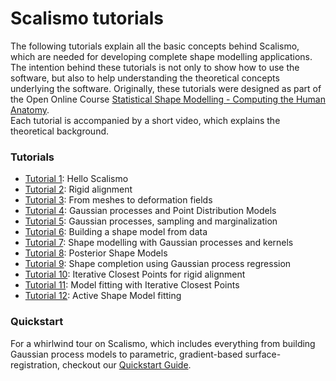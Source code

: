 # Scalismo tutorials 

The following tutorials explain all the basic concepts behind Scalismo, which are needed for developing complete shape modelling applications.
The intention behind these tutorials is not only to show how to use the software, but also to help understanding the theoretical concepts underlying the software. 
Originally, these tutorials were designed as part of the Open Online Course [Statistical Shape Modelling - Computing the Human Anatomy](https://www.futurelearn.com/courses/statistical-shape-modelling).  
Each tutorial is accompanied by a short video, which explains the theoretical background. 

### Tutorials

* [Tutorial 1](tutorials/tutorial1.html): Hello Scalismo
* [Tutorial 2](tutorials/tutorial2.html): Rigid alignment
* [Tutorial 3](tutorials/tutorial3.html): From meshes to deformation fields
* [Tutorial 4](tutorials/tutorial4.html): Gaussian processes and Point Distribution Models
* [Tutorial 5](tutorials/tutorial5.html): Gaussian processes, sampling and marginalization
* [Tutorial 6](tutorials/tutorial6.html): Building a shape model from data
* [Tutorial 7](tutorials/tutorial7.html): Shape modelling with Gaussian processes and kernels
* [Tutorial 8](tutorials/tutorial8.html): Posterior Shape Models
* [Tutorial 9](tutorials/coming-soon.html): Shape completion using Gaussian process regression
* [Tutorial 10](tutorials/coming-soon.html): Iterative Closest Points for rigid alignment
* [Tutorial 11](tutorials/coming-soon.html): Model fitting with Iterative Closest Points
* [Tutorial 12](tutorials/coming-soon.html): Active Shape Model fitting


### Quickstart

For a whirlwind tour on Scalismo, which includes everything from building Gaussian process models to parametric,
gradient-based surface-registration, checkout our [Quickstart Guide](./quickstart.html).
  
